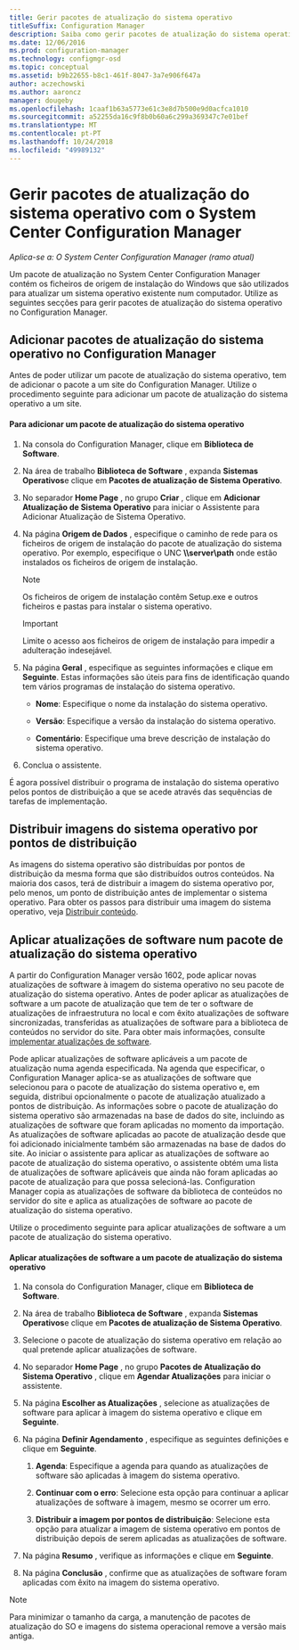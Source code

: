 ```yaml
---
title: Gerir pacotes de atualização do sistema operativo
titleSuffix: Configuration Manager
description: Saiba como gerir pacotes de atualização do sistema operativo no System Center Configuration Manager.
ms.date: 12/06/2016
ms.prod: configuration-manager
ms.technology: configmgr-osd
ms.topic: conceptual
ms.assetid: b9b22655-b8c1-461f-8047-3a7e906f647a
author: aczechowski
ms.author: aaroncz
manager: dougeby
ms.openlocfilehash: 1caaf1b63a5773e61c3e8d7b500e9d0acfca1010
ms.sourcegitcommit: a52255da16c9f8b0b60a6c299a369347c7e01bef
ms.translationtype: MT
ms.contentlocale: pt-PT
ms.lasthandoff: 10/24/2018
ms.locfileid: "49989132"
---
```

# <a name="manage-operating-system-upgrade-packages-with-system-center-configuration-manager"></a>Gerir pacotes de atualização do sistema operativo com o System Center Configuration Manager

*Aplica-se a: O System Center Configuration Manager (ramo atual)*

Um pacote de atualização no System Center Configuration Manager contém os ficheiros de origem de instalação do Windows que são utilizados para atualizar um sistema operativo existente num computador. Utilize as seguintes secções para gerir pacotes de atualização do sistema operativo no Configuration Manager.

##  <a name="BKMK_AddOSUpgradePkgs"></a> Adicionar pacotes de atualização do sistema operativo no Configuration Manager  
 Antes de poder utilizar um pacote de atualização do sistema operativo, tem de adicionar o pacote a um site do Configuration Manager. Utilize o procedimento seguinte para adicionar um pacote de atualização do sistema operativo a um site.  

#### <a name="to-add-an-operating-system-upgrade-package"></a>Para adicionar um pacote de atualização do sistema operativo  

1.  Na consola do Configuration Manager, clique em **Biblioteca de Software**.  

2.  Na área de trabalho **Biblioteca de Software** , expanda **Sistemas Operativos**e clique em **Pacotes de atualização de Sistema Operativo**.  

3.  No separador **Home Page** , no grupo **Criar** , clique em **Adicionar Atualização de Sistema Operativo** para iniciar o Assistente para Adicionar Atualização de Sistema Operativo.  

4.  Na página **Origem de Dados** , especifique o caminho de rede para os ficheiros de origem de instalação do pacote de atualização do sistema operativo. Por exemplo, especifique o UNC **\\\server\path** onde estão instalados os ficheiros de origem de instalação.  

    > [!NOTE]  
    >  Os ficheiros de origem de instalação contêm Setup.exe e outros ficheiros e pastas para instalar o sistema operativo.  

    > [!IMPORTANT]  
    >  Limite o acesso aos ficheiros de origem de instalação para impedir a adulteração indesejável.  

5.  Na página **Geral** , especifique as seguintes informações e clique em **Seguinte**. Estas informações são úteis para fins de identificação quando tem vários programas de instalação do sistema operativo.  

    -   **Nome**: Especifique o nome da instalação do sistema operativo.  

    -   **Versão**: Especifique a versão da instalação do sistema operativo.  

    -   **Comentário**: Especifique uma breve descrição de instalação do sistema operativo.  

6.  Conclua o assistente.  

 É agora possível distribuir o programa de instalação do sistema operativo pelos pontos de distribuição a que se acede através das sequências de tarefas de implementação.  

##  <a name="BKMK_DistributeBootImages"></a> Distribuir imagens do sistema operativo por pontos de distribuição  
 As imagens do sistema operativo são distribuídas por pontos de distribuição da mesma forma que são distribuídos outros conteúdos. Na maioria dos casos, terá de distribuir a imagem do sistema operativo por, pelo menos, um ponto de distribuição antes de implementar o sistema operativo. Para obter os passos para distribuir uma imagem do sistema operativo, veja [Distribuir conteúdo](../../core/servers/deploy/configure/deploy-and-manage-content.md#bkmk_distribute).  

##  <a name="BKMK_OSUpgradePkgApplyUpdates"></a> Aplicar atualizações de software num pacote de atualização do sistema operativo  
 A partir do Configuration Manager versão 1602, pode aplicar novas atualizações de software à imagem do sistema operativo no seu pacote de atualização do sistema operativo. Antes de poder aplicar as atualizações de software a um pacote de atualização que tem de ter o software de atualizações de infraestrutura no local e com êxito atualizações de software sincronizadas, transferidas as atualizações de software para a biblioteca de conteúdos no servidor do site. Para obter mais informações, consulte [implementar atualizações de software](../../sum/deploy-use/deploy-software-updates.md).  

 Pode aplicar atualizações de software aplicáveis a um pacote de atualização numa agenda especificada. Na agenda que especificar, o Configuration Manager aplica-se as atualizações de software que selecionou para o pacote de atualização do sistema operativo e, em seguida, distribui opcionalmente o pacote de atualização atualizado a pontos de distribuição. As informações sobre o pacote de atualização do sistema operativo são armazenadas na base de dados do site, incluindo as atualizações de software que foram aplicadas no momento da importação. As atualizações de software aplicadas ao pacote de atualização desde que foi adicionado inicialmente também são armazenadas na base de dados do site. Ao iniciar o assistente para aplicar as atualizações de software ao pacote de atualização do sistema operativo, o assistente obtém uma lista de atualizações de software aplicáveis que ainda não foram aplicadas ao pacote de atualização para que possa selecioná-las. Configuration Manager copia as atualizações de software da biblioteca de conteúdos no servidor do site e aplica as atualizações de software ao pacote de atualização do sistema operativo.  

 Utilize o procedimento seguinte para aplicar atualizações de software a um pacote de atualização do sistema operativo.  

#### <a name="to-apply-software-updates-to-an-operating-system-upgrade-package"></a>Aplicar atualizações de software a um pacote de atualização do sistema operativo  

1.  Na consola do Configuration Manager, clique em **Biblioteca de Software**.  

2.  Na área de trabalho **Biblioteca de Software** , expanda **Sistemas Operativos**e clique em **Pacotes de atualização de Sistema Operativo**.  

3.  Selecione o pacote de atualização do sistema operativo em relação ao qual pretende aplicar atualizações de software.  

4.  No separador **Home Page** , no grupo **Pacotes de Atualização do Sistema Operativo** , clique em **Agendar Atualizações** para iniciar o assistente.  

5.  Na página **Escolher as Atualizações** , selecione as atualizações de software para aplicar à imagem do sistema operativo e clique em **Seguinte**.  

6.  Na página **Definir Agendamento** , especifique as seguintes definições e clique em **Seguinte**.  

    1.  **Agenda**: Especifique a agenda para quando as atualizações de software são aplicadas à imagem do sistema operativo.  

    2.  **Continuar com o erro**:  Selecione esta opção para continuar a aplicar atualizações de software à imagem, mesmo se ocorrer um erro.  

    3.  **Distribuir a imagem por pontos de distribuição**: Selecione esta opção para atualizar a imagem de sistema operativo em pontos de distribuição depois de serem aplicadas as atualizações de software.  

7.  Na página **Resumo** , verifique as informações e clique em **Seguinte**.  

8.  Na página **Conclusão** , confirme que as atualizações de software foram aplicadas com êxito na imagem do sistema operativo.  

> [!NOTE]  
>  Para minimizar o tamanho da carga, a manutenção de pacotes de atualização do SO e imagens do sistema operacional remove a versão mais antiga. 
